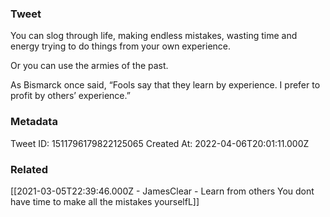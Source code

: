 ### Tweet
You can slog through life, making endless mistakes, wasting time and energy trying to do things from your own experience.

Or you can use the armies of the past.

As Bismarck once said, “Fools say that they learn by experience. I prefer to profit by others’ experience.”

### Metadata
Tweet ID: 1511796179822125065
Created At: 2022-04-06T20:01:11.000Z

### Related
[[2021-03-05T22:39:46.000Z - JamesClear - Learn from others You dont have time to make all the mistakes yourselfL]]

